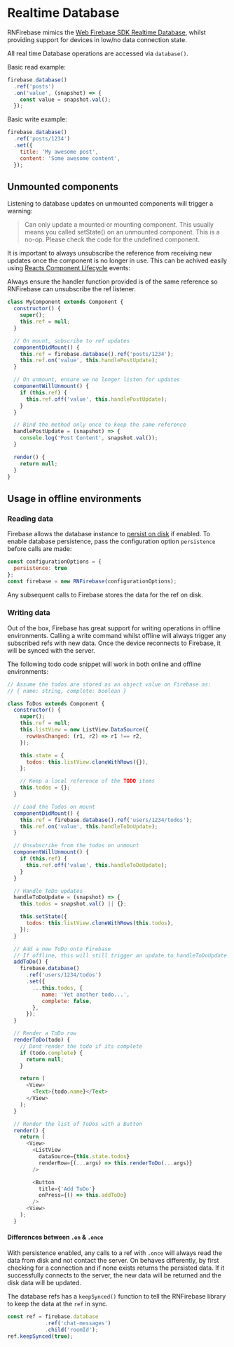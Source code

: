 
# Realtime Database

RNFirebase mimics the [Web Firebase SDK Realtime Database](https://firebase.google.com/docs/database/web/read-and-write), whilst
providing support for devices in low/no data connection state.

All real time Database operations are accessed via `database()`.

Basic read example:
```javascript
firebase.database()
  .ref('posts')
  .on('value', (snapshot) => {
    const value = snapshot.val();
  });
```

Basic write example:
```javascript
firebase.database()
  .ref('posts/1234')
  .set({
    title: 'My awesome post',
    content: 'Some awesome content',
  });
```

## Unmounted components

Listening to database updates on unmounted components will trigger a warning:

> Can only update a mounted or mounting component. This usually means you called setState() on an unmounted component. This is a no-op. Please check the code for the undefined component.

It is important to always unsubscribe the reference from receiving new updates once the component is no longer in use.
This can be achived easily using [Reacts Component Lifecycle](https://facebook.github.io/react/docs/react-component.html#the-component-lifecycle) events:

Always ensure the handler function provided is of the same reference so RNFirebase can unsubscribe the ref listener.

```javascript
class MyComponent extends Component {
  constructor() {
    super();
    this.ref = null;
  }

  // On mount, subscribe to ref updates
  componentDidMount() {
    this.ref = firebase.database().ref('posts/1234');
    this.ref.on('value', this.handlePostUpdate);
  }

  // On unmount, ensure we no longer listen for updates
  componentWillUnmount() {
    if (this.ref) {
      this.ref.off('value', this.handlePostUpdate);
    }
  }

  // Bind the method only once to keep the same reference
  handlePostUpdate = (snapshot) => {
    console.log('Post Content', snapshot.val());
  }

  render() {
    return null;
  }
}

```

## Usage in offline environments

### Reading data

Firebase allows the database instance to [persist on disk](https://firebase.google.com/docs/database/android/offline-capabilities) if enabled.
To enable database persistence, pass the configuration option `persistence` before calls are made:

```javascript
const configurationOptions = {
  persistence: true
};
const firebase = new RNFirebase(configurationOptions);
```

Any subsequent calls to Firebase stores the data for the ref on disk.

### Writing data

Out of the box, Firebase has great support for writing operations in offline environments. Calling a write command whilst offline
will always trigger any subscribed refs with new data. Once the device reconnects to Firebase, it will be synced with the server.

The following todo code snippet will work in both online and offline environments:

```javascript
// Assume the todos are stored as an object value on Firebase as:
// { name: string, complete: boolean }

class ToDos extends Component {
  constructor() {
    super();
    this.ref = null;
    this.listView = new ListView.DataSource({
      rowHasChanged: (r1, r2) => r1 !== r2,
    });

    this.state = {
      todos: this.listView.cloneWithRows({}),
    };

    // Keep a local reference of the TODO items
    this.todos = {};
  }

  // Load the Todos on mount
  componentDidMount() {
    this.ref = firebase.database().ref('users/1234/todos');
    this.ref.on('value', this.handleToDoUpdate);
  }

  // Unsubscribe from the todos on unmount
  componentWillUnmount() {
    if (this.ref) {
      this.ref.off('value', this.handleToDoUpdate);
    }
  }

  // Handle ToDo updates
  handleToDoUpdate = (snapshot) => {
    this.todos = snapshot.val() || {};

    this.setState({
      todos: this.listView.cloneWithRows(this.todos),
    });
  }

  // Add a new ToDo onto Firebase
  // If offline, this will still trigger an update to handleToDoUpdate
  addToDo() {
    firebase.database()
      .ref('users/1234/todos')
      .set({
        ...this.todos, {
           name: 'Yet another todo...',
           complete: false,
        },
      });
  }

  // Render a ToDo row
  renderToDo(todo) {
    // Dont render the todo if its complete
    if (todo.complete) {
      return null;
    }

    return (
      <View>
        <Text>{todo.name}</Text>
      </View>
    );
  }

  // Render the list of ToDos with a Button
  render() {
    return (
      <View>
        <ListView
          dataSource={this.state.todos}
          renderRow={(...args) => this.renderToDo(...args)}
        />

        <Button
          title={'Add ToDo'}
          onPress={() => this.addToDo}
        />
      <View>
    );
  }
```

#### Differences between `.on` & `.once`

With persistence enabled, any calls to a ref with `.once` will always read the data from disk and not contact the server.
On behaves differently, by first checking for a connection and if none exists returns the persisted data. If it successfully connects
to the server, the new data will be returned and the disk data will be updated.

The database refs has a `keepSynced()` function to tell the RNFirebase library to keep the data at the `ref` in sync.

```javascript
const ref = firebase.database
            .ref('chat-messages')
            .child('roomId');
ref.keepSynced(true);
```
